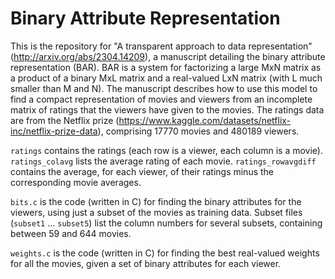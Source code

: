 # Binary Attribute Representation

This is the repository for "A transparent approach to data representation" (http://arxiv.org/abs/2304.14209), a manuscript detailing the binary attribute representation (BAR). BAR is a system for factorizing a large MxN matrix as a product of a binary MxL matrix and a real-valued LxN matrix (with L much smaller than M and N). The manuscript describes how to use this model to find a compact representation of movies and viewers from an incomplete matrix of ratings that the viewers have given to the movies. The ratings data are from the Netflix prize (https://www.kaggle.com/datasets/netflix-inc/netflix-prize-data), comprising 17770 movies and 480189 viewers.

`ratings` contains the ratings (each row is a viewer, each column is a movie). `ratings_colavg` lists the average rating of each movie. `ratings_rowavgdiff` contains the average, for each viewer, of their ratings minus the corresponding movie averages.

`bits.c` is the code (written in C) for finding the binary attributes for the viewers, using just a subset of the movies as training data. Subset files (`subset1` ... `subset5`) list the column numbers for several subsets, containing between 59 and 644 movies.

`weights.c` is the code (written in C) for finding the best real-valued weights for all the movies, given a set of binary attributes for each viewer.
